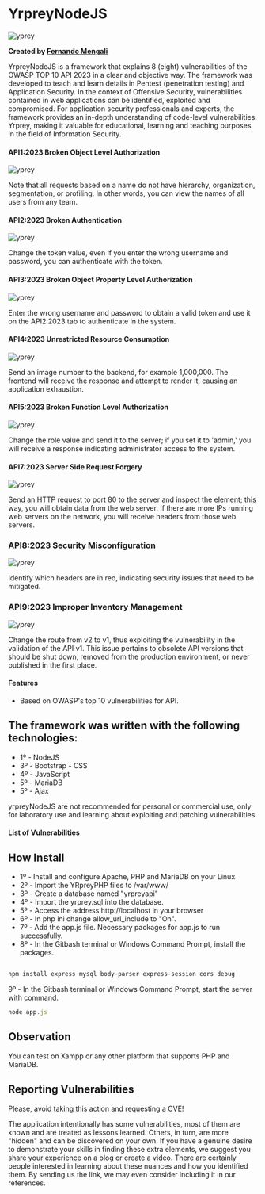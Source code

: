 # YrpreyNodeJS

![yprey](https://i.imgur.com/uYfdBN9.png)

**Created by [Fernando Mengali](https://www.linkedin.com/in/fernando-mengali-273504142/)**

YrpreyNodeJS is a framework that explains 8 (eight) vulnerabilities of the OWASP TOP 10 API 2023 in a clear and objective way. The framework was developed to teach and learn details in Pentest (penetration testing) and Application Security. In the context of Offensive Security, vulnerabilities contained in web applications can be identified, exploited and compromised. For application security professionals and experts, the framework provides an in-depth understanding of code-level vulnerabilities. Yrprey, making it valuable for educational, learning and teaching purposes in the field of Information Security.

#### API1:2023 Broken Object Level Authorization

![yprey](https://i.imgur.com/6A5D5ir.png)

Note that all requests based on a name do not have hierarchy, organization, segmentation, or profiling. In other words, you can view the names of all users from any team.

#### API2:2023 Broken Authentication

![yprey](https://i.imgur.com/eGoxe2f.png)

Change the token value, even if you enter the wrong username and password, you can authenticate with the token.



#### API3:2023 Broken Object Property Level Authorization

![yprey](https://i.imgur.com/430Bkdb.png)

Enter the wrong username and password to obtain a valid token and use it on the API2:2023 tab to authenticate in the system.



#### API4:2023 Unrestricted Resource Consumption

![yprey](https://i.imgur.com/t54w3FB.png)

Send an image number to the backend, for example 1,000,000. The frontend will receive the response and attempt to render it, causing an application exhaustion.


#### API5:2023 Broken Function Level Authorization

![yprey](https://i.imgur.com/ZL5UhUG.png)

Change the role value and send it to the server; if you set it to 'admin,' you will receive a response indicating administrator access to the system.



#### API7:2023 Server Side Request Forgery

![yprey](https://i.imgur.com/f9mihfv.png)

Send an HTTP request to port 80 to the server and inspect the element; this way, you will obtain data from the web server. If there are more IPs running web servers on the network, you will receive headers from those web servers.

### API8:2023 Security Misconfiguration

![yprey](https://i.imgur.com/G7k2NAx.jpeg)

Identify which headers are in red, indicating security issues that need to be mitigated.


### API9:2023 Improper Inventory Management

![yprey](https://i.imgur.com/WHjvfig.jpeg)

Change the route from v2 to v1, thus exploiting the vulnerability in the validation of the API v1. This issue pertains to obsolete API versions that should be shut down, removed from the production environment, or never published in the first place.



#### Features
 - Based on OWASP's top 10 vulnerabilities for API.

 ## The framework was written with the following technologies:

* 1º - NodeJS
* 3º - Bootstrap - CSS
* 4º - JavaScript
* 5º - MariaDB
* 5º - Ajax

yrpreyNodeJS are not recommended for personal or commercial use, only for laboratory use and learning about exploiting and patching vulnerabilities.

#### List of Vulnerabilities


## How Install

* 1º - Install and configure Apache, PHP and MariaDB on your Linux
* 2º - Import the YRpreyPHP files to /var/www/
* 3º - Create a database named "yrpreyapi"
* 4º - Import the yrprey.sql into the database.
* 5º - Access the address http://localhost in your browser
* 6º - In php ini change allow_url_include to "On".
* 7º - Add the app.js file. Necessary packages for app.js to run successfully.
* 8º - In the Gitbash terminal or Windows Command Prompt, install the packages.


```JavaScript

npm install express mysql body-parser express-session cors debug

```

9º - In the Gitbash terminal or Windows Command Prompt, start the server with command.
```JavaScript
node app.js
```

## Observation
You can test on Xampp or any other platform that supports PHP and MariaDB.

## Reporting Vulnerabilities

Please, avoid taking this action and requesting a CVE!

The application intentionally has some vulnerabilities, most of them are known and are treated as lessons learned. Others, in turn, are more "hidden" and can be discovered on your own. If you have a genuine desire to demonstrate your skills in finding these extra elements, we suggest you share your experience on a blog or create a video. There are certainly people interested in learning about these nuances and how you identified them. By sending us the link, we may even consider including it in our references.
